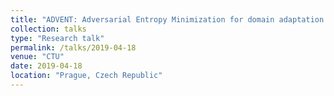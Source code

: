 ```yaml
---
title: "ADVENT: Adversarial Entropy Minimization for domain adaptation in semantic segmentation"
collection: talks
type: "Research talk"
permalink: /talks/2019-04-18
venue: "CTU"
date: 2019-04-18
location: "Prague, Czech Republic"
---
```

